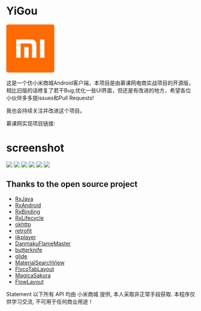 # YiGou

<img src="./app/src/main/res/drawable/logo.png" width="128" alt="logo">

这是一个仿小米商城Android客户端，本项目是由慕课网电商实战项目的开源版，相比旧版的话修复了若干Bug,优化一些UI界面，但还是有改进的地方，希望各位小伙伴多多提issues和Pull Requests!

我也会持续关注并改进这个项目。

慕课网实现项目链接:


# screenshot
![](https://github.com/aa112901/remusic/blob/master/screenshot/1%20(2).png)
![](https://github.com/aa112901/remusic/blob/master/screenshot/device-2016-11-01-103226.png)
![](https://github.com/aa112901/remusic/blob/master/screenshot/1%20(3).png)
![](https://github.com/aa112901/remusic/blob/master/screenshot/device-2016-08-18-213206.png)
![](https://github.com/aa112901/remusic/blob/master/screenshot/device-2016-08-18-213321.png)
![](https://github.com/aa112901/remusic/blob/master/screenshot/1%20(5).png)

## Thanks to the open source project

* [RxJava](https://github.com/ReactiveX/RxJava)
* [RxAndroid](https://github.com/ReactiveX/RxAndroid)
* [RxBinding](https://github.com/JakeWharton/RxBinding)
* [RxLifecycle](https://github.com/trello/RxLifecycle)
* [okhttp](https://github.com/square/okhttp)
* [retrofit](https://github.com/square/retrofit)
* [ijkplayer](https://github.com/Bilibili/ijkplayer)
* [DanmakuFlameMaster](https://github.com/Bilibili/DanmakuFlameMaster)
* [butterknife](https://github.com/JakeWharton/butterknife)
* [glide](https://github.com/bumptech/glide)
* [MaterialSearchView](https://github.com/MiguelCatalan/MaterialSearchView)
* [FlycoTabLayout](https://github.com/H07000223/FlycoTabLayout)
* [MagicaSakura](https://github.com/Bilibili/MagicaSakura)
* [FlowLayout](https://github.com/hongyangAndroid/FlowLayout)

Statement
以下所有 API 均由 小米商城 提供, 本人采取非正常手段获取. 本程序仅供学习交流, 不可用于任何商业用途！
